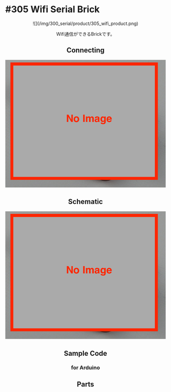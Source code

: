# #305 Wifi Serial Brick

<center>![](/img/300_serial/product/305_wifi_product.png)
<!--COLORME-->

Wifi通信ができるBrickです。


## Connecting
![](/img/300_serial/connect/305_wifi_connect.png)


## Schematic
![](/img/300_serial/schematic/305_wifi_schematic.png)

## Sample Code
### for Arduino

## Parts
